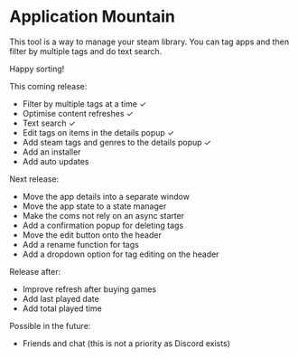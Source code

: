 # Application Mountain

This tool is a way to manage your steam library.
You can tag apps and then filter by multiple tags and do text search.

Happy sorting!

This coming release:
- Filter by multiple tags at a time ✓
- Optimise content refreshes ✓
- Text search ✓
- Edit tags on items in the details popup ✓
- Add steam tags and genres to the details popup ✓
- Add an installer
- Add auto updates

Next release:
- Move the app details into a separate window
- Move the app state to a state manager
- Make the coms not rely on an async starter
- Add a confirmation popup for deleting tags
- Move the edit button onto the header
- Add a rename function for tags
- Add a dropdown option for tag editing on the header

Release after:
- Improve refresh after buying games
- Add last played date
- Add total played time

Possible in the future:
- Friends and chat (this is not a priority as Discord exists)
